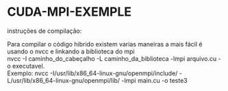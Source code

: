 # CUDA-MPI-EXEMPLE

instruções de compilação: <br>

Para compilar o código hibrido existem varias maneiras a mais fácil é usando o nvcc e linkando a biblioteca do mpi
<br>
nvcc -I caminho_do_cabeçalho -L caminho_da_biblioteca -lmpi arquivo.cu -o executavel.
<br>
Exemplo:
nvcc -I/usr/lib/x86\_64-linux-gnu/openmpi/include/ -L/usr/lib/x86\_64-linux-gnu/openmpi/lib/  -lmpi main.cu -o teste3
